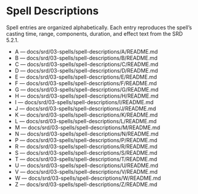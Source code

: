 <!-- Source: docs/srd/SRD_CC_v5.2.1.pdf pp.104+ (Spell Descriptions) -->

# Spell Descriptions

Spell entries are organized alphabetically. Each entry reproduces the spell’s casting time, range, components, duration, and effect text from the SRD 5.2.1.

- A — docs/srd/03-spells/spell-descriptions/A/README.md
- B — docs/srd/03-spells/spell-descriptions/B/README.md
- C — docs/srd/03-spells/spell-descriptions/C/README.md
- D — docs/srd/03-spells/spell-descriptions/D/README.md
- E — docs/srd/03-spells/spell-descriptions/E/README.md
- F — docs/srd/03-spells/spell-descriptions/F/README.md
- G — docs/srd/03-spells/spell-descriptions/G/README.md
- H — docs/srd/03-spells/spell-descriptions/H/README.md
- I — docs/srd/03-spells/spell-descriptions/I/README.md
- J — docs/srd/03-spells/spell-descriptions/J/README.md
- K — docs/srd/03-spells/spell-descriptions/K/README.md
- L — docs/srd/03-spells/spell-descriptions/L/README.md
- M — docs/srd/03-spells/spell-descriptions/M/README.md
- N — docs/srd/03-spells/spell-descriptions/N/README.md
- P — docs/srd/03-spells/spell-descriptions/P/README.md
- R — docs/srd/03-spells/spell-descriptions/R/README.md
- S — docs/srd/03-spells/spell-descriptions/S/README.md
- T — docs/srd/03-spells/spell-descriptions/T/README.md
- U — docs/srd/03-spells/spell-descriptions/U/README.md
- V — docs/srd/03-spells/spell-descriptions/V/README.md
- W — docs/srd/03-spells/spell-descriptions/W/README.md
- Z — docs/srd/03-spells/spell-descriptions/Z/README.md
